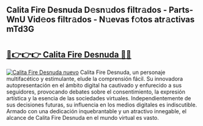 ## Calita Fire Desnuda D𝚎sn𝚞dos filtr𝚊dos - Parts-WnU Vid𝚎os filtr𝚊dos - N𝚞evas f𝚘tos atr𝚊ctivas mTd3G

# <h2><a href="http://mb3oox.tromn.icu/?c=Calita+Fire+Desnuda">🔗👉👉👉 Calita Fire Desnuda 🔗🔗</a></h2>

[![Calita Fire Desnuda nuevo](https://i.imgur.com/pEAQMta.gif)](http://mb3oox.tromn.icu/?c=Calita+Fire+Desnuda)
Calita Fire Desnuda, un personaje multifacético y estimulante, elude la comprensión fácil. Su innovadora autopresentación en el ámbito digital ha cautivado y enfurecido a sus seguidores, provocando debates sobre el consentimiento, la expresión artística y la esencia de las sociedades virtuales. Independientemente de sus decisiones futuras, su influencia en los medios digitales es indiscutible. Armado con una dedicación inquebrantable y un atractivo innegable, el alcance de Calita Fire Desnuda en el mundo virtual es vasto.
